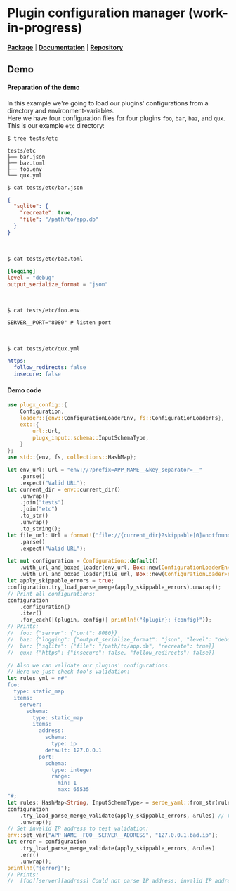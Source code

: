 # Plugin configuration manager (work-in-progress)
[**Package**](https://crates.io/crates/plugx-config)   |   [**Documentation**](https://docs.rs/plugx-config)   |   [**Repository**](https://github.com/plugx-rs/plugx-config)

## Demo
#### Preparation of the demo
In this example we're going to load our plugins' configurations from a directory and environment-variables.  
Here we have four configuration files for four plugins `foo`, `bar`, `baz`, and `qux`. This is our example `etc` directory:
```shell
$ tree tests/etc
```
```text
tests/etc
├── bar.json
├── baz.toml
├── foo.env
└── qux.yml
```
```shell
$ cat tests/etc/bar.json
```
```json
{
  "sqlite": {
    "recreate": true,
    "file": "/path/to/app.db"
  }
}
```
<br/>

```shell
$ cat tests/etc/baz.toml
```
```toml
[logging]
level = "debug"
output_serialize_format = "json"
```
<br/>

```shell
$ cat tests/etc/foo.env
```
```dotenv
SERVER__PORT="8080" # listen port
```
<br/>

```shell
$ cat tests/etc/qux.yml
```
```yaml
https:
  follow_redirects: false
  insecure: false
```

#### Demo code
```rust
use plugx_config::{
    Configuration,
    loader::{env::ConfigurationLoaderEnv, fs::ConfigurationLoaderFs},
    ext::{
        url::Url,
        plugx_input::schema::InputSchemaType,
    }
};
use std::{env, fs, collections::HashMap};

let env_url: Url = "env://?prefix=APP_NAME__&key_separator=__"
    .parse()
    .expect("Valid URL");
let current_dir = env::current_dir()
    .unwrap()
    .join("tests")
    .join("etc")
    .to_str()
    .unwrap()
    .to_string();
let file_url: Url = format!("file://{current_dir}?skippable[0]=notfound") // Skips error if `current_dir` does not exists
    .parse()
    .expect("Valid URL");

let mut configuration = Configuration::default()
    .with_url_and_boxed_loader(env_url, Box::new(ConfigurationLoaderEnv::new()))
    .with_url_and_boxed_loader(file_url, Box::new(ConfigurationLoaderFs::new()));
let apply_skippable_errors = true;
configuration.try_load_parse_merge(apply_skippable_errors).unwrap();
// Print all configurations:
configuration
    .configuration()
    .iter()
    .for_each(|(plugin, config)| println!("{plugin}: {config}"));
// Prints:
//  foo: {"server": {"port": 8080}}
//  baz: {"logging": {"output_serialize_format": "json", "level": "debug"}}
//  bar: {"sqlite": {"file": "/path/to/app.db", "recreate": true}}
//  qux: {"https": {"insecure": false, "follow_redirects": false}}

// Also we can validate our plugins' configurations.
// Here we just check foo's validation:
let rules_yml = r#"
foo:
  type: static_map
  items:
    server:
      schema:
        type: static_map
        items:         
          address:
            schema:
              type: ip
            default: 127.0.0.1
          port:
            schema:
              type: integer
              range:
                min: 1
                max: 65535
"#;
let rules: HashMap<String, InputSchemaType> = serde_yaml::from_str(rules_yml).unwrap();
configuration
    .try_load_parse_merge_validate(apply_skippable_errors, &rules) // Validates configurations too
    .unwrap();
// Set invalid IP address to test validation:
env::set_var("APP_NAME__FOO__SERVER__ADDRESS", "127.0.0.1.bad.ip");
let error = configuration
    .try_load_parse_merge_validate(apply_skippable_errors, &rules)
    .err()
    .unwrap();
println!("{error}");
// Prints:
//  [foo][server][address] Could not parse IP address: invalid IP address syntax (expected IP address and got "127.0.0.1.bad.ip")
```
